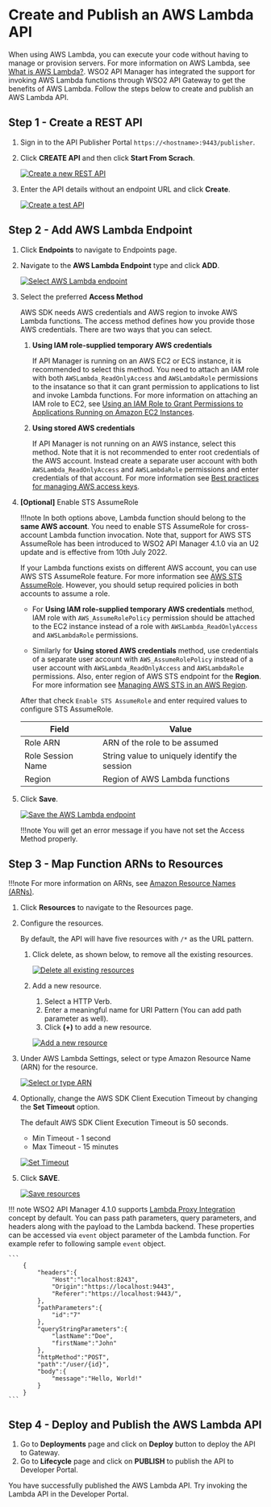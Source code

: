 # Create and Publish an AWS Lambda API

When using AWS Lambda, you can execute your code without having to manage or provision servers. For more information on AWS Lambda, see [What is AWS Lambda?](https://docs.aws.amazon.com/lambda/latest/dg/welcome.html). WSO2 API Manager has integrated the support for invoking AWS Lambda functions through WSO2 API Gateway to get the benefits of AWS Lambda. Follow the steps below to create and publish an AWS Lambda API.

## Step 1 - Create a REST API

1. Sign in to the API Publisher Portal `https://<hostname>:9443/publisher`.

2. Click **CREATE API** and then click **Start From Scrach**.

    [![Create a new REST API]({{base_path}}/assets/img/learn/create-lambda-api.png)]({{base_path}}/assets/img/learn/create-lambda-api.png)

3. Enter the API details without an endpoint URL and click **Create**.  

    [![Create a test API]({{base_path}}/assets/img/learn/create-lambda-api-details.png)]({{base_path}}/assets/img/learn/create-lambda-api-details.png)

## Step 2 - Add AWS Lambda Endpoint

1. Click **Endpoints** to navigate to Endpoints page.
2. Navigate to the **AWS Lambda Endpoint** type and click **ADD**.

    [![Select AWS Lambda endpoint]({{base_path}}/assets/img/learn/endpoint-select-awslambda-endpoint.png)]({{base_path}}/assets/img/learn/endpoint-select-awslambda-endpoint.png)

3. Select the preferred **Access Method**

    AWS SDK needs AWS credentials and AWS region to invoke AWS Lambda functions. The access method defines how you provide those AWS credentials. There are two ways that you can select. 

    1. **Using IAM role-supplied temporary AWS credentials**

        If API Manager is running on an AWS EC2 or ECS instance, it is recommended to select this method. You need to attach an IAM role with both `AWSLambda_ReadOnlyAccess` and `AWSLambdaRole` permissions to the insatance so that it can grant permission to applications to list and invoke Lambda functions. For more information on attaching an IAM role to EC2, see [Using an IAM Role to Grant Permissions to Applications Running on Amazon EC2 Instances](https://docs.aws.amazon.com/IAM/latest/UserGuide/id_roles_use_switch-role-ec2.html).

    2. **Using stored AWS credentials**
    
        If API Manager is not running on an AWS instance, select this method. Note that it is not recommended to enter root credentials of the AWS account. Instead create a separate user account with both `AWSLambda_ReadOnlyAccess` and `AWSLambdaRole` permissions and enter credentials of that account. For more information see [Best practices for managing AWS access keys](https://docs.aws.amazon.com/general/latest/gr/aws-access-keys-best-practices.html).
         

4. **[Optional]** Enable STS AssumeRole

    !!!note
        In both options above, Lambda function should belong to the **same AWS account**. You need to enable STS AssumeRole for cross-account Lambda function invocation. Note that, support for AWS STS AssumeRole has been introduced to WSO2 API Manager 4.1.0 via an U2 update and is effective from 10th July 2022.

    If your Lambda functions exists on different AWS account, you can use AWS STS AssumeRole feature. For more information see [AWS STS AssumeRole](https://docs.aws.amazon.com/STS/latest/APIReference/API_AssumeRole.html). However, you should setup required policies in both accounts to assume a role.

    - For **Using IAM role-supplied temporary AWS credentials** method, IAM role with `AWS_AssumeRolePolicy` permission should be attached to the EC2 instance instead of a role with `AWSLambda_ReadOnlyAccess` and `AWSLambdaRole` permissions. 
    
    - Similarly for **Using stored AWS credentials** method, use credentials of a separate user account with `AWS_AssumeRolePolicy` instead of a user account with `AWSLambda_ReadOnlyAccess` and `AWSLambdaRole` permissions. Also, enter region of AWS STS endpoint for the **Region**. For more information see [Managing AWS STS in an AWS Region](https://docs.aws.amazon.com/IAM/latest/UserGuide/id_credentials_temp_enable-regions.html).
    
    After that check `Enable STS AssumeRole` and enter required values to configure STS AssumeRole.

    <table>
        <thead>
            <tr class="header">
                <th>Field</th>
                <th>Value</th>
            </tr>
        </thead>
        <tbody>
            <tr class="odd">
                <td>Role ARN</td>
                <td>ARN of the role to be assumed</td>
            </tr>
            <tr class="even">
                <td>Role Session Name</td>
                <td>String value to uniquely identify the session</td>
            </tr>
            <tr class="odd">
                <td>Region </td>
                <td>Region of AWS Lambda functions</td>
            </tr>
        </tbody>
    </table>

5. Click **Save**.

    [![Save the AWS Lambda endpoint]({{base_path}}/assets/img/learn/endpoint-awslambda-save.png)]({{base_path}}/assets/img/learn/endpoint-awslambda-save.png)

    !!!note
         You will get an error message if you have not set the Access Method properly.

## Step 3 - Map Function ARNs to Resources

!!!note
    For more information on ARNs, see [Amazon Resource Names (ARNs)](https://docs.aws.amazon.com/general/latest/gr/aws-arns-and-namespaces.html).

1. Click **Resources** to navigate to the Resources page.
2. Configure the resources.

     By default, the API will have five resources with `/*` as the URL pattern.

    1. Click delete, as shown below, to remove all the existing resources.

          [![Delete all existing resources]({{base_path}}/assets/img/learn/delete-all-existing-resources.png)]({{base_path}}/assets/img/learn/delete-all-existing-resources.png)

    2. Add a new resource.
          1. Select a HTTP Verb.
          2. Enter a meaningful name for URI Pattern (You can add path parameter as well).
          3. Click **(+)** to add a new resource.

          [![Add a new resource]({{base_path}}/assets/img/learn/resource-add-post-lambda.png)]({{base_path}}/assets/img/learn/resource-add-post-lambda.png)

3. Under AWS Lambda Settings, select or type Amazon Resource Name (ARN) for the resource.

    [![Select or type ARN]({{base_path}}/assets/img/learn/resource-add-amazon-resource-name.png)]({{base_path}}/assets/img/learn/resource-add-amazon-resource-name.png)

4. Optionally, change the AWS SDK Client Execution Timeout by changing the **Set Timeout** option.

     The default AWS SDK Client Execution Timeout is 50 seconds.

     - Min Timeout - 1 second
     - Max Timeout - 15 minutes

    [![Set Timeout]({{base_path}}/assets/img/learn/resource-set-amazon-resource-timeout.png)]({{base_path}}/assets/img/learn/resource-set-amazon-resource-timeout.png)

5. Click **SAVE**.

    [![Save resources]({{base_path}}/assets/img/learn/resource-save-lambda.png)]({{base_path}}/assets/img/learn/resource-save-lambda.png)

!!! note
    WSO2 API Manager 4.1.0 supports [Lambda Proxy Integration](https://docs.aws.amazon.com/apigateway/latest/developerguide/set-up-lambda-proxy-integrations.html) concept by default. You can pass path parameters, query parameters, and headers along with the payload to the Lambda backend. These properties can be accessed via `event` object parameter of the Lambda function. For example refer to following sample `event` object.

    ```
        {
            "headers":{
                "Host":"localhost:8243",
                "Origin":"https://localhost:9443",
                "Referer":"https://localhost:9443/",
            },
            "pathParameters":{
                "id":"7"
            },
            "queryStringParameters":{
                "lastName":"Doe",
                "firstName":"John"
            },
            "httpMethod":"POST",
            "path":"/user/{id}",
            "body":{
                "message":"Hello, World!"
            }
        }
    ```

## Step 4 - Deploy and Publish the AWS Lambda API

1. Go to **Deployments** page and click on **Deploy** button to deploy the API to Gateway.
2. Go to **Lifecycle** page and click on **PUBLISH** to publish the API to Developer Portal.

You have successfully published the AWS Lambda API. Try invoking the Lambda API in the Developer Portal.
